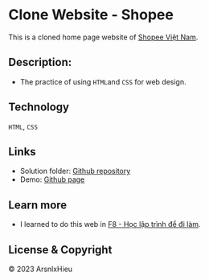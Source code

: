 # Clone Website - Shopee

This is a cloned home page website of [Shopee Việt Nam](https://shopee.vn/).

## Description:

- The practice of using `HTML`and `CSS` for web design.

## Technology

`HTML`, `CSS`

## Links

- Solution folder: [Github repository](https://github.com/Duchieu7802/Clone-Shopee)
- Demo: [Github page](https://duchieu7802.github.io/Clone-Shopee/)

## Learn more

- I learned to do this web in [F8 - Học lập trình để đi làm](https://fullstack.edu.vn/).

## License & Copyright

© 2023 ArsnlxHieu
